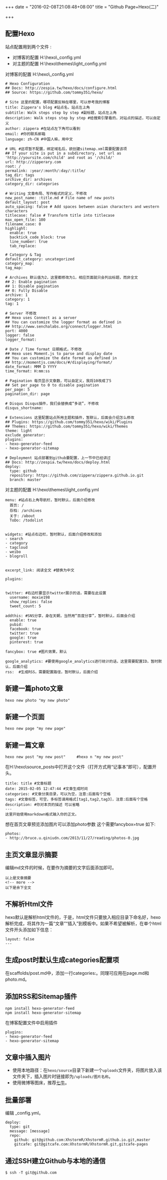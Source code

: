 +++
date = "2016-02-08T21:08:48+08:00"
title = "Github Page+Hexo(二)"

+++

<!--more-->

## 配置Hexo

站点配置用到两个文件 :

- 对博客的配置 H:\hexo\\_config.yml
- 对主题的配置 H:\hexo\themes\light_config.yml

对博客的配置 H:\hexo\\_config.yml
```
# Hexo Configuration
## Docs: http://zespia.tw/hexo/docs/configure.html
## Source: https://github.com/tommy351/hexo/

# Site 这里的配置，哪项配置反映在哪里，可以参考我的博客
title: Zippera's blog #站点名，站点左上角
subtitle: Walk steps step by step #副标题，站点左上角
description: Walk steps step by step #给搜索引擎看的，对站点的描述，可以自定义
author: zippera #在站点左下角可以看到
email: #你的联系邮箱
language: zh-CN #中国人嘛，用中文

# URL #这项暂不配置，绑定域名后，欲创建sitemap.xml需要配置该项
## If your site is put in a subdirectory, set url as 'http://yoursite.com/child' and root as '/child/'
url: http://zipperary.com
root: /
permalink: :year/:month/:day/:title/
tag_dir: tags
archive_dir: archives
category_dir: categories

# Writing 文章布局、写作格式的定义，不修改
new_post_name: :title.md # File name of new posts
default_layout: post
auto_spacing: false # Add spaces between asian characters and western characters
titlecase: false # Transform title into titlecase
max_open_file: 100
filename_case: 0
highlight:
  enable: true
  backtick_code_block: true
  line_number: true
  tab_replace:

# Category & Tag
default_category: uncategorized
category_map:
tag_map:

# Archives 默认值为2，这里都修改为1，相应页面就只会列出标题，而非全文
## 2: Enable pagination
## 1: Disable pagination
## 0: Fully Disable
archive: 1
category: 1
tag: 1

# Server 不修改
## Hexo uses Connect as a server
## You can customize the logger format as defined in
## http://www.senchalabs.org/connect/logger.html
port: 4000
logger: false
logger_format:

# Date / Time format 日期格式，不修改
## Hexo uses Moment.js to parse and display date
## You can customize the date format as defined in
## http://momentjs.com/docs/#/displaying/format/
date_format: MMM D YYYY
time_format: H:mm:ss

# Pagination 每页显示文章数，可以自定义，我将10改成了5
## Set per_page to 0 to disable pagination
per_page: 5
pagination_dir: page

# Disqus Disqus插件，我们会替换成“多说”，不修改
disqus_shortname:

# Extensions 这里配置站点所用主题和插件，暂默认，后面会介绍怎么修改
## Plugins: https://github.com/tommy351/hexo/wiki/Plugins
## Themes: https://github.com/tommy351/hexo/wiki/Themes
theme: light
exclude_generator:
plugins:
- hexo-generator-feed
- hexo-generator-sitemap

# Deployment 站点部署到github要配置，上一节中已经讲过
## Docs: http://zespia.tw/hexo/docs/deploy.html
deploy:
  type: github
  repository: https://github.com/zippera/zippera.github.io.git
  branch: master
```

对主题的配置 H:\hexo\themes\light_config.yml
```
menu: #站点右上角导航栏，暂时默认，后面介绍修改
  首页: /
  存档: /archives
  关于: /about
  ToDo: /todolist


widgets: #站点右边栏，暂时默认，后面介绍修改和添加
- search
- category
- tagcloud
- weibo
- blogroll


excerpt_link: 阅读全文 #替换为中文

plugins:


twitter: #右边栏要显示twitter展示的话，需要在此设置
  username: moxie198
  show_replies: false
  tweet_count: 5

addthis: #SNS分享，身在天朝，当然用“百度分享”，暂时默认，后面会介绍
  enable: true
  pubid:
  facebook: true
  twitter: true
  google: true
  pinterest: true

fancybox: true #图片效果，默认

google_analytics: #要使用google_analytics进行统计的话，这里需要配置ID，暂时默认，后面介绍
rss:  #生成RSS，需要配置路径，暂时默认，后面介绍
```

## 新建一篇photo文章
```
hexo new photo "my new photo"
```

## 新建一个页面
```
hexo new page "my new page"
```

## 新建一篇文章
```
hexo new post "my new post"     #hexo n "my new post"
```
在H:\hexo\source\_posts中打开这个文件（打开方式用“记事本”即可），配置开头。
```
title: title #文章标题
date: 2015-02-05 12:47:44 #文章生成时间
categories: #文章分类目录，可以为空，注意:后面有个空格
tags: #文章标签，可空，多标签请用格式[tag1,tag2,tag3]，注意:后面有个空格
description: #你对本页的描述 可以省略
---
这里开始使用markdown格式输入你的正文。
```
想在首页文章预览添加图片可以添加photo参数 这个需要fancybox=true 如下:
```
photos:
- http://bruce.u.qiniudn.com/2013/11/27/reading/photos-0.jpg
```

## 主页文章显示摘要
编辑md文件的时候，在要作为摘要的文字后面添加即可。
```
以上是文章摘要
<!-- more -->
以下是余下全文
```

## 不解析Html文件
hexo默认是解析html文件的，于是，html文件只要放入相应目录下命名好，hexo解析完成，将其作为一篇“文章”“插入”到模板中。如果不希望被解析，在单个html文件开头添加如下信息：
```
layout: false
---
```

## 生成post时默认生成categories配置项
在scaffolds/post.md中，添加一行categories:。同理可应用在page.md和photo.md。

## 添加RSS和Sitemap插件

```
npm install hexo-generator-feed
npm install hexo-generator-sitemap
```
在博客配置文件中启用插件
```
plugins:
- hexo-generator-feed
- hexo-generator-sitemap
```

## 文章中插入图片
- 使用本地路径：在`hexo/source`目录下新建一个`uploads`文件夹，将图片放入该文件夹下，插入图片时链接即为`/uploads/图片名称`。
- 使用微博等图床，推荐[七牛](https://portal.qiniu.com/signup?code=3lpah2qd7hidu)。

## 批量部署
编辑 _config.yml。
```
deploy:
  type: git
  message: [message]
  repo:
    github: git@github.com:XhstormR/XhstormR.github.io.git,master
    gitcafe: git@gitcafe.com:XhstormR/XhstormR.git,gitcafe-pages
```

## 通过SSH建立Github与本地的通信
```
$ ssh -T git@github.com
```
